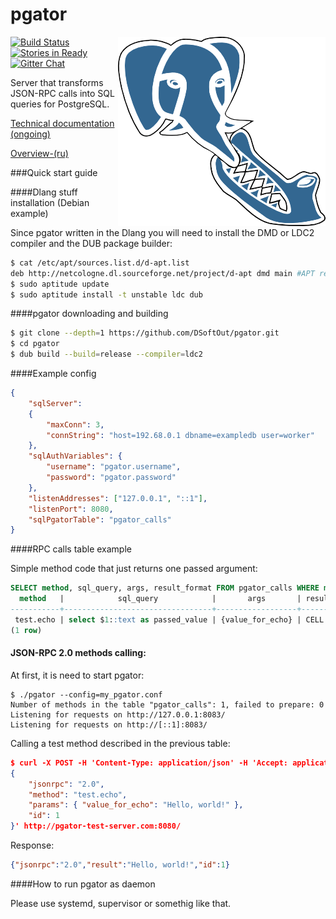 pgator
=============
[![Build Status](https://travis-ci.org/DSoftOut/pgator.png?branch=master)](https://travis-ci.org/DSoftOut/pgator)
<img align="right" src="pgator.png" />
[![Stories in Ready](https://badge.waffle.io/dsoftout/pgator.png?label=ready&title=Ready)](https://waffle.io/dsoftout/pgator)
[![Gitter Chat](https://badges.gitter.im/DSoftOut/pgator.png)](https://gitter.im/DSoftOut/pgator)

Server that transforms JSON-RPC calls into SQL queries for PostgreSQL.

[Technical documentation (ongoing)](http://dsoftout.github.io/pgator/app.html)

[Overview-(ru)](https://github.com/DSoftOut/pgator/wiki/Overview-(ru))

###Quick start guide

####Dlang stuff installation (Debian example)

Since pgator written in the Dlang you will need to install the DMD or LDC2 compiler and the DUB package builder:

```bash
$ cat /etc/apt/sources.list.d/d-apt.list 
deb http://netcologne.dl.sourceforge.net/project/d-apt dmd main #APT repository for D
$ sudo aptitude update
$ sudo aptitude install -t unstable ldc dub
```

####pgator downloading and building

```bash
$ git clone --depth=1 https://github.com/DSoftOut/pgator.git
$ cd pgator
$ dub build --build=release --compiler=ldc2
```

####Example config

```json
{
	"sqlServer":
	{
		"maxConn": 3,
		"connString": "host=192.68.0.1 dbname=exampledb user=worker"
	},
	"sqlAuthVariables": {
		"username": "pgator.username",
		"password": "pgator.password"
	},
	"listenAddresses": ["127.0.0.1", "::1"],
	"listenPort": 8080,
	"sqlPgatorTable": "pgator_calls"
}
```

####RPC calls table example

Simple method code that just returns one passed argument:

```sql
SELECT method, sql_query, args, result_format FROM pgator_calls WHERE method = 'test.echo';
  method   |            sql_query            |       args       | result_format 
-----------+---------------------------------+------------------+---------------
 test.echo | select $1::text as passed_value | {value_for_echo} | CELL
(1 row)
```

#### JSON-RPC 2.0 methods calling:

At first, it is need to start pgator:
```
$ ./pgator --config=my_pgator.conf 
Number of methods in the table "pgator_calls": 1, failed to prepare: 0
Listening for requests on http://127.0.0.1:8083/
Listening for requests on http://[::1]:8083/

```

Calling a test method described in the previous table:
```json
$ curl -X POST -H 'Content-Type: application/json' -H 'Accept: application/json' --data '
{
    "jsonrpc": "2.0",
    "method": "test.echo",
    "params": { "value_for_echo": "Hello, world!" },
    "id": 1
}' http://pgator-test-server.com:8080/
```

Response:
```json
{"jsonrpc":"2.0","result":"Hello, world!","id":1}
```

####How to run pgator as daemon

Please use systemd, supervisor or somethig like that.
